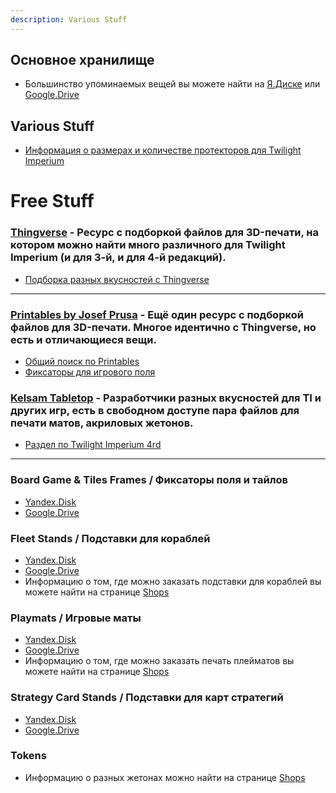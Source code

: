 ```yaml
---
description: Various Stuff
---
```


## Основное хранилище

* Большинство упоминаемых вещей вы можете найти на [Я.Диске](https://disk.yandex.ru/d/zE86YdNWxzH1Lw) или [Google.Drive](https://drive.google.com/drive/folders/1aPOfffYSGemelRfKIB-PHAtkGiKJM9oD?usp=sharing)

## Various Stuff

* [Информация о размерах и количестве протекторов для Twilight Imperium](https://boardgamegeek.com/geeklist/164572?itemid=5562442#item5562442)

# Free Stuff
### [Thingverse](https://www.thingiverse.com) - Ресурс с подборкой файлов для 3D-печати, на котором можно найти много различного для Twilight Imperium (и для 3-й, и для 4-й редакций).

* [Подборка разных вкусностей с Thingverse](thingverse.md)

---
### [Printables by Josef Prusa](https://www.printables.com) - Ещё один ресурс с подборкой файлов для 3D-печати. Многое идентично с Thingverse, но есть и отличающиеся вещи.

* [Общий поиск по Printables](https://www.printables.com/search/models?o=latest&q=Twilight%20Imperium)
* [Фиксаторы для игрового поля](https://www.printables.com/model/236222-adjustable-twilight-imperium-map-frame)

### [Kelsam Tabletop](https://tabletop.kelsam.net/) - Разработчики разных вкусностей для TI и других игр, есть в свободном доступе пара файлов для печати матов, акриловых жетонов.

* [Раздел по Twilight Imperium 4rd](https://tabletop.kelsam.net/game/twilight-imperium-fourth-edition)

---

### Board Game & Tiles Frames / Фиксаторы поля и тайлов
* [Yandex.Disk](https://disk.yandex.ru/d/YyE_hpETvNhIBA)
* [Google.Drive](https://drive.google.com/drive/folders/1QUMgOlkoj0z-GLjfvwiHKCbMAu7uME7Y?usp=drive_link)

### Fleet Stands / Подставки для кораблей
* [Yandex.Disk](https://disk.yandex.ru/d/8n_yw4AvoalWlg)
* [Google.Drive](https://drive.google.com/drive/folders/1VcBxZm35XofBdbA5eXrvW5z3XlIOE2MC?usp=sharing)
* Информацию о том, где можно заказать подставки для кораблей вы можете найти на странице [Shops](https://ti.sr2k.info/links/shops)

### Playmats / Игровые маты
* [Yandex.Disk](https://disk.yandex.ru/d/4VaPDFcR3Sohig)
* [Google.Drive](https://drive.google.com/drive/folders/1eAlZd6JOpqdaY2WzX3WVRz7upsLVIeSo?usp=sharing)
* Информацию о том, где можно заказать печать плейматов вы можете найти на странице [Shops](https://ti.sr2k.info/links/shops)

### Strategy Card Stands / Подставки для карт стратегий
* [Yandex.Disk](https://disk.yandex.ru/d/lfMPC6-wqe0uCA)
* [Google.Drive](https://drive.google.com/drive/folders/1HEzdVZ1t3OyFJxhx7xzGJCdvzY--2SVq?usp=drive_link)

### Tokens
* Информацию о разных жетонах можно найти на странице [Shops](https://ti.sr2k.info/links/tokens)
